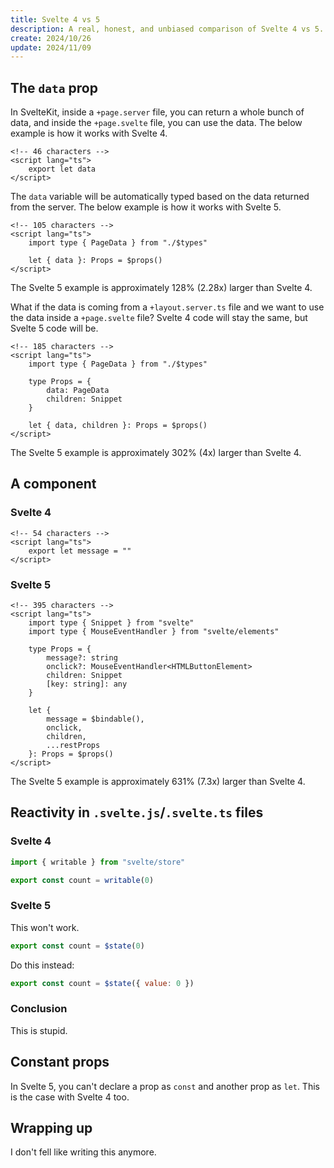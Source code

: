 ```yaml
---
title: Svelte 4 vs 5
description: A real, honest, and unbiased comparison of Svelte 4 vs 5.
create: 2024/10/26
update: 2024/11/09
---
```


## The `data` prop

In SvelteKit, inside a `+page.server` file, you can return a whole bunch of data, and inside the `+page.svelte` file, you can use the data. The below example is how it works with Svelte 4.

```svelte
<!-- 46 characters -->
<script lang="ts">
    export let data
</script>
```

The `data` variable will be automatically typed based on the data returned from the server. The below example is how it works with Svelte 5.

```svelte
<!-- 105 characters -->
<script lang="ts">
    import type { PageData } from "./$types"

    let { data }: Props = $props()
</script>
```

The Svelte 5 example is approximately 128% (2.28x) larger than Svelte 4.

What if the data is coming from a `+layout.server.ts` file and we want to use the data inside a `+page.svelte` file? Svelte 4 code will stay the same, but Svelte 5 code will be.

```svelte
<!-- 185 characters -->
<script lang="ts">
    import type { PageData } from "./$types"

    type Props = {
        data: PageData
        children: Snippet
    }

    let { data, children }: Props = $props()
</script>
```

The Svelte 5 example is approximately 302% (4x) larger than Svelte 4.

## A component

### Svelte 4

```svelte
<!-- 54 characters -->
<script lang="ts">
    export let message = ""
</script>
```

### Svelte 5

```svelte
<!-- 395 characters -->
<script lang="ts">
    import type { Snippet } from "svelte"
    import type { MouseEventHandler } from "svelte/elements"

    type Props = {
        message?: string
        onclick?: MouseEventHandler<HTMLButtonElement>
        children: Snippet
        [key: string]: any
    }

    let {
        message = $bindable(),
        onclick,
        children,
        ...restProps
    }: Props = $props()
</script>
```

The Svelte 5 example is approximately 631% (7.3x) larger than Svelte 4.

## Reactivity in `.svelte.js`/`.svelte.ts` files

### Svelte 4

```js
import { writable } from "svelte/store"

export const count = writable(0)
```

### Svelte 5

This won't work.

```js
export const count = $state(0)
```

Do this instead:

```js
export const count = $state({ value: 0 })
```

### Conclusion

This is stupid.

## Constant props

In Svelte 5, you can't declare a prop as `const` and another prop as `let`. This is the case with Svelte 4 too.

## Wrapping up

I don't fell like writing this anymore.
